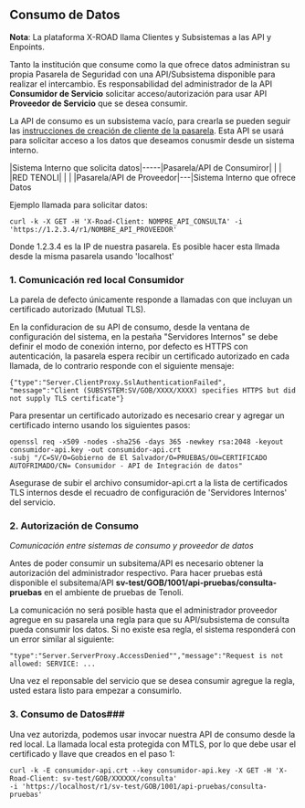 ## Consumo de Datos ##

**Nota**: La plataforma X-ROAD llama Clientes y Subsistemas a las API y Enpoints. 


Tanto la institución que consume como la que ofrece datos administran su propia Pasarela de Seguridad con una API/Subsistema disponible para realizar el intercambio. Es responsabilidad del administrador de la API **Consumidor de Servicio** solicitar acceso/autorización para usar API **Proveedor de Servicio** que se desea consumir. 

La API de consumo es un subsistema vacío, para crearla se pueden seguir las [instrucciones de creación de cliente de la pasarela](https://github.com/nordic-institute/X-Road/blob/develop/doc/Manuals/ug-ss_x-road_6_security_server_user_guide.md#4-security-server-clients). Esta API se usará para solicitar acceso a los datos que deseamos conusmir desde un sistema interno.

|Sistema Interno que solicita datos|-----|Pasarela/API de Consumiror|
   |
   |
|RED TENOLI|
   |
   |
|Pasarela/API de Proveedor|---|Sistema Interno que ofrece Datos


Ejemplo llamada para solicitar datos:
```
curl -k -X GET -H 'X-Road-Client: NOMPRE_API_CONSULTA' -i 'https://1.2.3.4/r1/NOMBRE_API_PROVEEDOR'
``` 

Donde 1.2.3.4 es la IP de nuestra pasarela. Es posible hacer esta llmada desde la misma pasarela usando 'localhost'  

### 1. Comunicación red local Consumidor ###

La parela de defecto únicamente responde a llamadas con que incluyan un certificado autorizado (Mutual TLS).

En la confiduracion de su API de consumo, desde la ventana de configuración del sistema, en la pestaña "Servidores Internos" se debe definir el modo de conexión interno, por defecto es HTTPS con autenticación, la pasarela espera recibir un certificado autorizado en cada llamada, de lo contrario responde con el siguiente mensaje:
```
{"type":"Server.ClientProxy.SslAuthenticationFailed",
"message":"Client (SUBSYSTEM:SV/GOB/XXXX/XXXX) specifies HTTPS but did not supply TLS certificate"}
```

Para presentar un certificado autorizado es necesario crear y agregar un certificado interno usando los siguientes pasos:  
```
openssl req -x509 -nodes -sha256 -days 365 -newkey rsa:2048 -keyout consumidor-api.key -out consumidor-api.crt 
-subj "/C=SV/O=Gobierno de El Salvador/O=PRUEBAS/OU=CERTIFICADO AUTOFRIMADO/CN= Consumidor - API de Integración de datos"
```

Asegurase de subir el archivo consumidor-api.crt a la lista de certificados TLS internos desde el recuadro de configuración de 'Servidores Internos' del servicio.

### 2. Autorización de Consumo ###
*Comunicación entre sistemas de consumo y proveedor de datos*

Antes  de poder consumir un subsitema/API es necesario obtener la autorización del administrador respectivo. 
Para hacer pruebas está disponible el subsitema/API **sv-test/GOB/1001/api-pruebas/consulta-pruebas** en el ambiente de pruebas de Tenoli.

La comunicación no será posible hasta que el administrador proveedor agregue en su pasarela una regla para que su API/subsistema de consulta pueda consumir los datos. Si no existe esa regla, el sistema responderá con un error similar al siguiente:

```
"type":"Server.ServerProxy.AccessDenied"","message":"Request is not allowed: SERVICE: ...
```
Una vez el reponsable del servicio que se desea consumir agregue la regla, usted estara listo para empezar a consumirlo.

### 3. Consumo de Datos###

Una vez autorizda, podemos usar invocar nuestra API de consumo desde la red local. La llamada local esta protegida con MTLS, por lo que debe usar el certificado y llave que creados en el paso 1:
```
curl -k -E consumidor-api.crt --key consumidor-api.key -X GET -H 'X-Road-Client: sv-test/GOB/XXXXXX/consulta' 
-i 'https://localhost/r1/sv-test/GOB/1001/api-pruebas/consulta-pruebas'
``` 
